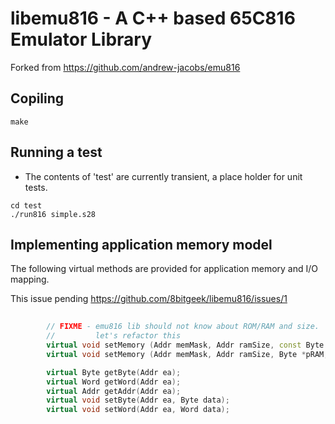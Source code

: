 # libemu816 - A C++ based 65C816 Emulator Library

Forked from https://github.com/andrew-jacobs/emu816

## Copiling

```
make
```

## Running a test

* The contents of 'test' are currently transient, a place holder for unit tests.

```
cd test
./run816 simple.s28
```

## Implementing application memory model

The following virtual methods are provided for application memory and I/O mapping.

This issue pending https://github.com/8bitgeek/libemu816/issues/1

```C++
        
        // FIXME - emu816 lib should not know about ROM/RAM and size.
        //         let's refactor this         
        virtual void setMemory (Addr memMask, Addr ramSize, const Byte *pROM);
        virtual void setMemory (Addr memMask, Addr ramSize, Byte *pRAM, const Byte *pROM);

        virtual Byte getByte(Addr ea);
        virtual Word getWord(Addr ea);
        virtual Addr getAddr(Addr ea);
        virtual void setByte(Addr ea, Byte data);
        virtual void setWord(Addr ea, Word data);
```
